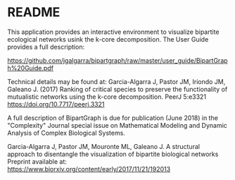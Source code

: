 # README #

This application provides an interactive environment to visualize bipartite ecological networks usink the k-core decomposition. The User Guide provides a full description:

https://github.com/jgalgarra/bipartgraph/raw/master/user_guide/BipartGraph%20Guide.pdf

Technical details may be found at:
Garcia-Algarra J, Pastor JM, Iriondo JM, Galeano J. (2017) Ranking of critical species to preserve the functionality of mutualistic networks using the k-core decomposition. PeerJ 5:e3321 https://doi.org/10.7717/peerj.3321


A full description of BipartGraph is due for publication (June 2018) in the "Complexity" Journal special issue on Mathematical Modeling and Dynamic Analysis of Complex Biological Systems. 

Garcia-Algarra J, Pastor JM, Mouronte ML, Galeano J. A structural approach to disentangle the visualization of bipartite biological networks
Preprint available at: https://www.biorxiv.org/content/early/2017/11/21/192013